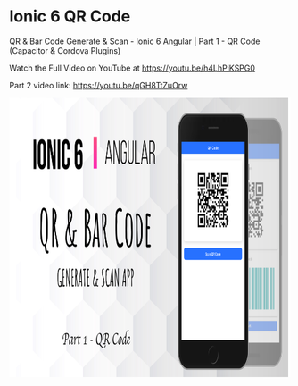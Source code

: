 # Ionic 6 QR Code
 QR & Bar Code Generate & Scan - Ionic 6 Angular | Part 1 - QR Code (Capacitor & Cordova Plugins)
 
 Watch the Full Video on YouTube at https://youtu.be/h4LhPiKSPG0
 
 Part 2 video link: https://youtu.be/qGH8TtZuOrw

<img src="https://github.com/Nykz/Ionic-6-qrcode/blob/main/1.png" width="900" height="500" />
